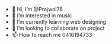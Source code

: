 - 👋 Hi, I’m @Prajwol76
- 👀 I’m interested in music
- 🌱 I’m currently learning web designing
- 💞️ I’m looking to collaborate on project
- 📫 How to reach me 0416194733

<!---
Prajwol76/Prajwol76 is a ✨ special ✨ repository because its `README.md` (this file) appears on your GitHub profile.
You can click the Preview link to take a look at your changes.
--->
